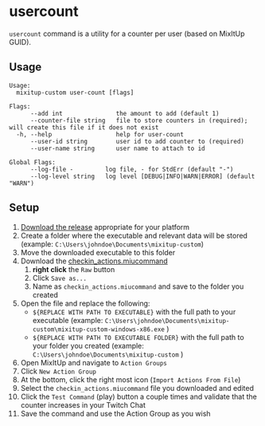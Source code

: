 # usercount

`usercount` command is a utility for a counter per user (based on MixItUp GUID).

## Usage
```
Usage:
  mixitup-custom user-count [flags]

Flags:
      --add int               the amount to add (default 1)
      --counter-file string   file to store counters in (required); will create this file if it does not exist
  -h, --help                  help for user-count
      --user-id string        user id to add counter to (required)
      --user-name string      user name to attach to id

Global Flags:
      --log-file -         log file, - for StdErr (default "-")
      --log-level string   log level [DEBUG|INFO|WARN|ERROR] (default "WARN")
```

## Setup
1. [Download the release](https://github.com/cpkurotori/mixitup-custom/releases) appropriate for your platform
1. Create a folder where the executable and relevant data will be stored (example: `C:\Users\johndoe\Documents\mixitup-custom`)
1. Move the downloaded executable to this folder
1. Download the [checkin_actions.miucommand](/cmd/usercount/checkin_actions.miucommand)
    1. **right click** the `Raw` button
    1. Click `Save as...`
    1. Name as `checkin_actions.miucommand` and save to the folder you created
1. Open the file and replace the following:
    - `${REPLACE WITH PATH TO EXECUTABLE}` with the full path to your executable (example: `C:\Users\johndoe\Documents\mixitup-custom\mixitup-custom-windows-x86.exe` )
    - `${REPLACE WITH PATH TO EXECUTABLE FOLDER}` with the full path to your folder you created (example: `C:\Users\johndoe\Documents\mixitup-custom` )
1. Open MixItUp and navigate to `Action Groups`
1. Click `New Action Group`
1. At the bottom, click the right most icon (`Import Actions From File`)
1. Select the `checkin_actions.miucommand` file you downloaded and edited
1. Click the `Test Command` (play) button a couple times and validate that the counter increases in your Twitch Chat
1. Save the command and use the Action Group as you wish